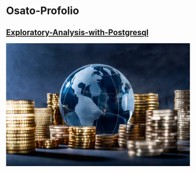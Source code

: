 # Osato-Profolio
## [Exploratory-Analysis-with-Postgresql](https://github.com/osatoi/Exploratory-Analysis-with-Postgresql-)
![](worldbank)



